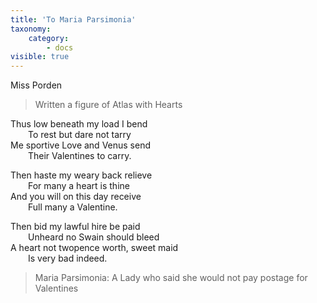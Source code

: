 ```yaml
---
title: 'To Maria Parsimonia'
taxonomy:
    category:
        - docs
visible: true
---
```


<div class="author">Miss Porden</div>

> Written a figure of Atlas with Hearts

Thus low beneath my load I bend  
&emsp;&emsp;To rest but dare not tarry  
Me sportive Love and Venus send  
&emsp;&emsp;Their Valentines to carry.  
	
Then haste my weary back relieve  
&emsp;&emsp;For many a heart is thine  
And you will on this day receive  
&emsp;&emsp;Full many a Valentine.

Then bid my lawful hire be paid  
&emsp;&emsp;Unheard no Swain should bleed  
A heart not twopence worth, sweet maid  
&emsp;&emsp;Is very bad indeed.  
	
> Maria Parsimonia: A Lady who said she would not pay postage for Valentines